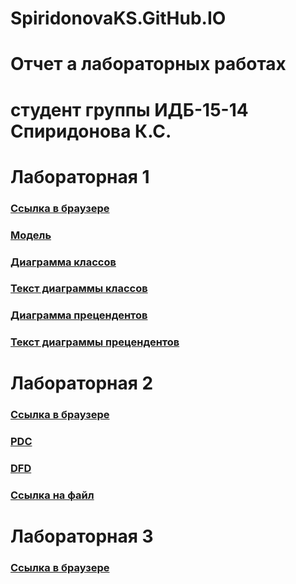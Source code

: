 # SpiridonovaKS.GitHub.IO
# Отчет а лабораторных работах
# студент группы ИДБ-15-14 Спиридонова К.С.
# Лабораторная 1
### [Ссылка в браузере](http://127.0.0.1:52344/idef0/index.html?id=3)

### [Модель](https://github.com/Miragencia/SpiridonovaKS.GitHub.IO/blob/master/%D0%A1%D0%BD%D0%B8%D0%BC%D0%BE%D0%BA.PNG)

### [Диаграмма классов](https://github.com/Miragencia/SpiridonovaKS.GitHub.IO/blob/master/UML.PNG)

### [Текст диаграммы классов](https://github.com/Miragencia/SpiridonovaKS.GitHub.IO/blob/master/UML.txt)

### [Диаграмма прецендентов](https://github.com/Miragencia/SpiridonovaKS.GitHub.IO/blob/master/UML%20Person.PNG)

### [Текст диаграммы прецендентов](https://github.com/Miragencia/SpiridonovaKS.GitHub.IO/blob/master/UML%20Person.txt)

# Лабораторная 2
### [Ссылка в браузере](http://127.0.0.1:49997/fullmodel/index.html?id=3)

### [PDC](https://github.com/Miragencia/SpiridonovaKS.GitHub.IO/blob/master/%D0%9B%D0%B0%D0%B1%202/%D0%A1%D0%BD%D0%B8%D0%BC%D0%BE%D0%BA.PNG)

### [DFD](https://github.com/Miragencia/SpiridonovaKS.GitHub.IO/blob/master/%D0%9B%D0%B0%D0%B1%202/%D0%A1%D0%BD%D0%B8%D0%BC%D0%BE%D0%BA2.PNG)

### [Ссылка на файл](https://github.com/Miragencia/SpiridonovaKS.GitHub.IO/blob/master/%D0%9B%D0%B0%D0%B1%202/%D0%A8%D0%B5%D1%81%D1%82%D1%8C%D0%92%D0%BE%D0%BF%D1%80%D0%BE%D1%81%D0%BE%D0%B2%20%D0%9B%D0%90%D0%912.rsf)

# Лабораторная 3
### [Ссылка в браузере](http://127.0.0.1:49997/fullmodel/index.html?id=3)
